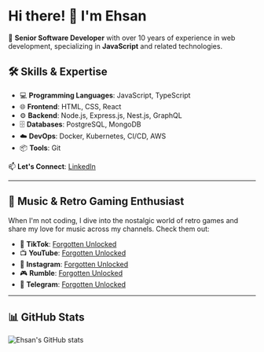 # Hi there! 👋 I'm Ehsan

🎯 **Senior Software Developer** with over 10 years of experience in web development, specializing in **JavaScript** and related technologies.

## 🛠️ Skills & Expertise
- 💻 **Programming Languages**: JavaScript, TypeScript  
- 🌐 **Frontend**: HTML, CSS, React  
- ⚙️ **Backend**: Node.js, Express.js, Nest.js, GraphQL  
- 🗄️ **Databases**: PostgreSQL, MongoDB  
- ☁️ **DevOps**: Docker, Kubernetes, CI/CD, AWS  
- 📦 **Tools**: Git  

📫 **Let's Connect**: [LinkedIn](https://www.linkedin.com/in/ehsan-shekari/)

---

## 🎵 Music & Retro Gaming Enthusiast
When I'm not coding, I dive into the nostalgic world of retro games and share my love for music across my channels. Check them out:

- 🎥 **TikTok**: [Forgotten Unlocked](https://www.tiktok.com/@forgotten.unlocked)  
- 📺 **YouTube**: [Forgotten Unlocked](https://www.youtube.com/@ForgottenUnlocked)  
- 📸 **Instagram**: [Forgotten Unlocked](https://www.instagram.com/forgotten.unlocked)  
- 🎮 **Rumble**: [Forgotten Unlocked](https://rumble.com/c/c-6778939)  
- 🔗 **Telegram**: [Forgotten Unlocked](https://t.me/forgotten_unlocked)  

---

## 📊 GitHub Stats
![Ehsan's GitHub stats](https://github-readme-stats.vercel.app/api?username=your-username&show_icons=true&theme=radical)
